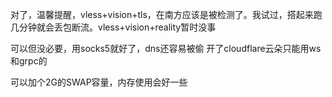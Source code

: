 对了，温馨提醒，vless+vision+tls，在南方应该是被检测了。我试过，搭起来跑几分钟就会丢包断流。vless+vision+reality暂时没事

可以但没必要，用socks5就好了，dns还容易被偷
开了cloudflare云朵只能用ws和grpc的


可以加个2G的SWAP容量，内存使用会好一些